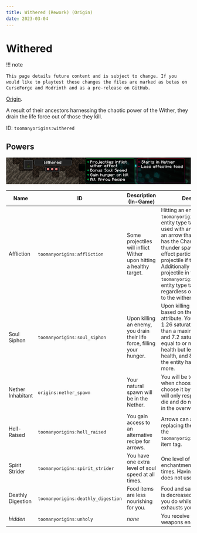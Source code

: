 ```yaml
---
title: Withered (Rework) (Origin)
date: 2023-03-04
---
```

# Withered

!!! note

    This page details future content and is subject to change. If you would like to playtest these changes the files are marked as betas on CurseForge and Modrinth and as a pre-release on GitHub.

[Origin](../,,/origins.md).

A result of their ancestors harnessing the chaotic power of the Wither, they drain the life force out of those they kill.

ID: `toomanyorigins:withered`

## Powers

![Withered (Rework)](../../../../images/tmoWitheredBannerRework.png)

Name | ID | Description (In-Game) | Description (Detailed)
-----|----|-----------------------|------------------------
Affliction | `toomanyorigins:affliction` | Some projectiles will inflict Wither upon hitting a healthy target. | Hitting an entity with a projectile in the `toomanyorigins:withered_projectiles` entity type tag. This does not apply if used with an arrow with a potion effect, an arrow that is on fire, or a trident that has the Channeling enchantment in thunder spawning conditions. Wither effect particles will display from the projectile if these conditions are met. Additionally hitting an entity with a projectile in the `toomanyorigins:withered_projectiles` entity type tag will extinguish you, regardless of other conditions applied to the wither on hit.
Soul Siphon | `toomanyorigins:soul_siphon` | Upon killing an enemy, you drain their life force, filling your hunger. | Upon killing an entity, you will be fed based on the entity's max health attribute. You will be fed 4 food and 1.26 saturation if the entity has less than a maximum of 15 health, 6 food and 7.2 saturation if the entity has equal to or more than 15 maximum health but less than a maximum of 30 health, and 8 food and 12.8 saturation the entity has 30 maximum health or more.
Nether Inhabitant | `origins:nether_spawn` | Your natural spawn will be in the Nether. | You will be teleported into the Nether when choosing this Origin. If you choose it by using an Orb of Origin, you will only respawn in the Nether if you die and do not have a valid spawn point in the overworld.
Hell-Raised | `toomanyorigins:hell_raised` | You gain access to an alternative recipe for arrows. | Arrows can additionally be crafted by replacing the feather with an item inside the `toomanyorigins:weavable_nether_plants` item tag.
Spirit Strider | `toomanyorigins:spirit_strider` | You have one extra level of soul speed at all times. | One level of the soul speed enchantment is added to you at all times. Having boots without soul speed does not use up the durability of them.
Deathly Digestion | `toomanyorigins:deathly_digestion` | Food items are less nourishing for you. | Food and saturation values from eating is decreased by 50% and everything you do whilst a non Nether dimension exhausts you 75% more.
*hidden* | `toomanyorigins:unholy` | *none* | You receive more damage from weapons enchanted with Smite.
